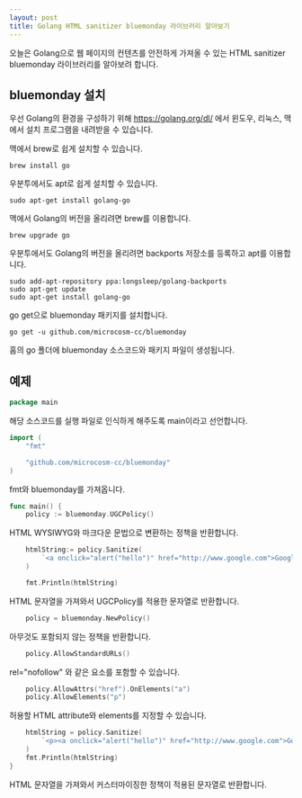 ```yaml
---
layout: post
title: Golang HTML sanitizer bluemonday 라이브러리 알아보기
---
```


오늘은 Golang으로 웹 페이지의 컨텐츠를 안전하게 가져올 수 있는 HTML sanitizer bluemonday 라이브러리를 알아보려 합니다.

## bluemonday 설치

우선 Golang의 환경을 구성하기 위해 https://golang.org/dl/ 에서 윈도우, 리눅스, 맥에서 설치 프로그램을 내려받을 수 있습니다.

맥에서 brew로 쉽게 설치할 수 있습니다.

```
brew install go
```

우분투에서도 apt로 쉽게 설치할 수 있습니다.

```
sudo apt-get install golang-go
```

맥에서 Golang의 버전을 올리려면 brew를 이용합니다.

```
brew upgrade go
```

우분투에서도 Golang의 버전을 올리려면 backports 저장소를 등록하고 apt를 이용합니다.

```
sudo add-apt-repository ppa:longsleep/golang-backports
sudo apt-get update
sudo apt-get install golang-go
```

go get으로 bluemonday 패키지를 설치합니다.

```
go get -u github.com/microcosm-cc/bluemonday
```

홈의 go 폴더에 bluemonday 소스코드와 패키지 파일이 생성됩니다.

## 예제

```go
package main
```

해당 소스코드를 실행 파일로 인식하게 해주도록 main이라고 선언합니다.

```go
import (
	"fmt"

	"github.com/microcosm-cc/bluemonday"
)
```

fmt와 bluemonday를 가져옵니다.

```go
func main() {
	policy := bluemonday.UGCPolicy()
```

HTML WYSIWYG와 마크다운 문법으로 변환하는 정책을 반환합니다.

```go
	htmlString:= policy.Sanitize(
		`<a onclick="alert("hello")" href="http://www.google.com">Google</a>`,
	)

	fmt.Println(htmlString)
```

HTML 문자열을 가져와서 UGCPolicy를 적용한 문자열로 반환합니다.

```go
	policy = bluemonday.NewPolicy()
```

아무것도 포함되지 않는 정책을 반환합니다.

```go
	policy.AllowStandardURLs()
```

rel="nofollow" 와 같은 요소를 포함할 수 있습니다.

```go
	policy.AllowAttrs("href").OnElements("a")
	policy.AllowElements("p")
```

허용할 HTML attribute와 elements를 지정할 수 있습니다.

```go
	htmlString = policy.Sanitize(
		`<p><a onclick="alert("hello")" href="http://www.google.com">Google</a><p/>`,
	)
	fmt.Println(htmlString)
}
```

HTML 문자열을 가져와서 커스터마이징한 정책이 적용된 문자열로 반환합니다.
